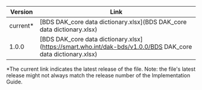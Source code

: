 
| Version | Link |
|---|---|
| current* | [BDS DAK_core data dictionary.xlsx](BDS DAK_core data dictionary.xlsx) |
|1.0.0 | [BDS DAK_core data dictionary.xlsx](https://smart.who.int/dak-bds/v1.0.0/BDS DAK_core data dictionary.xlsx) |

*The current link indicates the latest release of the file. Note: the file's latest release might not always match the release number of the Implementation Guide.